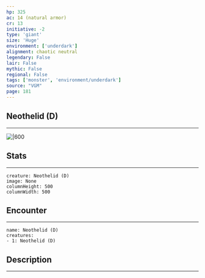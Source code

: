 ```yaml
---
hp: 325
ac: 14 (natural armor)
cr: 13
initiative: -2
type: 'giant'    
size: 'Huge'
environment: ['underdark']
alignment: chaotic neutral
legendary: False
lair: False
mythic: False
regional: False
tags: ['monster', 'environment/underdark']
source: "VGM"
page: 181
---
```


## Neothelid (D)
---

![|600](D:/Program%20Files/5e.tools/img/bestiary/VGM/Neothelid.jpg)

## Stats
---

```statblock
creature: Neothelid (D)
image: None
columnHeight: 500
columnWidth: 500
```

## Encounter
---

```encounter-table
name: Neothelid (D)
creatures:
- 1: Neothelid (D)
```

## Description
---




